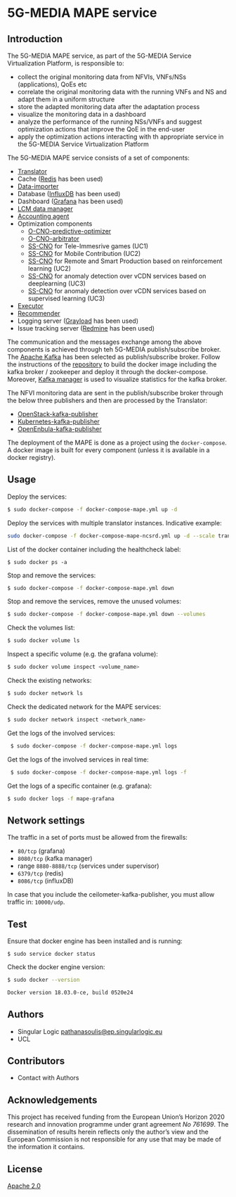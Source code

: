 # 5G-MEDIA MAPE service

## Introduction

The 5G-MEDIA MAPE service, as part of the 5G-MEDIA Service Virtualization Platform, is responsible to:
- collect the original monitoring data from NFVIs, VNFs/NSs (applications), QoEs etc
- correlate the original monitoring data with the running VNFs and NS and adapt them in a uniform structure
- store the adapted monitoring data after the adaptation process
- visualize the monitoring data in a dashboard
- analyze the performance of the running NSs/VNFs and suggest optimization actions that improve the QoΕ in the end-user
- apply the optimization actions interacting with th appropriate service in the 5G-MEDIA Service Virtualization Platform

The 5G-MEDIA MAPE service consists of a set of components:
- [Translator](https://github.com/5g-media/mape-translation)
- Cache ([Redis](https://hub.docker.com/_/redis) has been used)
- [Data-importer](https://github.com/5g-media/mape-data-importer)
- Database ([InfluxDB](https://hub.docker.com/_/influxdb) has been used)
- Dashboard ([Grafana](https://hub.docker.com/r/grafana/grafana) has been used)
- [LCM data manager](https://github.com/5g-media/mape-data-lcm)
- [Accounting agent](https://github.com/5g-media/accounting-agent)
- Optimization components
   * [O-CNO-predictive-optimizer](https://github.com/5g-media/CNO/tree/master/O-CNO-predictive-optimizer)
   * [O-CNO-arbitrator](https://github.com/5g-media/CNO/tree/master/O-CNO)
   * [SS-CNO](https://github.com/5g-media/ss-cno-teleimmersive-game) for Tele-Immesrive games (UC1)
   * [SS-CNO](https://github.com/5g-media/CNO/tree/master/SS-CNO-UC2-MC) for Mobile Contribution (UC2)
   * [SS-CNO](https://github.com/5g-media/cno-rl) for Remote and Smart Production based on reinforcement learning (UC2)
   * [SS-CNO](https://github.com/5g-media/ss-cno-anomaly-detection-dl) for anomaly detection over vCDN services based on deeplearning (UC3)
   * [SS-CNO](https://github.com/5g-media/CNO/tree/master/SS-CNO-UC3) for anomaly detection over vCDN services based on supervised learning (UC3)
- [Executor](https://github.com/5g-media/mape-executor)
- [Recommender](https://github.com/5g-media/mape-recommender)
- Logging server ([Grayload](https://hub.docker.com/r/graylog/graylog/) has been used)
- Issue tracking server ([Redmine](https://hub.docker.com/_/redmine) has been used)

The communication and the messages exchange among the above components is achieved through teh 5G-MEDIA publish/subscribe broker. The [Apache Kafka](https://kafka.apache.org/) has been selected as publish/subscribe broker. Follow the instructions of the [repository](https://github.com/wurstmeister/kafka-docker) to build the docker image including the kafka broker / zookeeper and deploy it through the docker-compose. Moreover, [Kafka manager](https://github.com/yahoo/CMAK) is used to visualize statistics for the kafka broker.

The NFVI monitoring data are sent in the publish/subscribe broker through the below three publishers and then are processed by the Translator:
- [OpenStack-kafka-publisher](https://github.com/5g-media/openstack-kafka-publisher)
- [Kubernetes-kafka-publisher](https://github.com/5g-media/kubernetes-prometheus-publisher)
- [OpenEnbula-kafka-publisher](https://github.com/5g-media/opennebula-kafka-publisher)


The deployment of the MAPE is done as a project using the `docker-compose`. A docker image is built for every component (unless it is available in a docker registry).


## Usage

Deploy the services:
```bash
$ sudo docker-compose -f docker-compose-mape.yml up -d
```

Deploy the services with multiple translator instances. Indicative example:
```bash
sudo docker-compose -f docker-compose-mape-ncsrd.yml up -d --scale translator=3
```

List of the docker container including the healthcheck label:
```
$ sudo docker ps -a
```


Stop and remove the services:
```bash
$ sudo docker-compose -f docker-compose-mape.yml down
```

Stop and remove the services, remove the unused volumes:
```bash
$ sudo docker-compose -f docker-compose-mape.yml down --volumes
```

Check the volumes list:
```bash
$ sudo docker volume ls
```

Inspect a specific volume (e.g. the grafana volume):
```bash
$ sudo docker volume inspect <volume_name>
```


Check the existing networks:
```bash
$ sudo docker network ls
```

Check the dedicated network for the MAPE services:
```bash
$ sudo docker network inspect <network_name>
```

Get the logs of the involved services:
```bash
 $ sudo docker-compose -f docker-compose-mape.yml logs
 ```

 Get the logs of the involved services in real time:
```bash
 $ sudo docker-compose -f docker-compose-mape.yml logs -f
 ```

Get the logs of a specific container (e.g. grafana):
```bash
$ sudo docker logs -f mape-grafana
```

## Network settings

The traffic in a set of ports must be allowed from the firewalls:
- `80/tcp` (grafana)
- `8080/tcp` (kafka manager)
- range `8880-8888/tcp` (services under supervisor)
- `6379/tcp` (redis)
- `8086/tcp` (influxDB)

In case that you include the ceilometer-kafka-publisher, you must allow traffic in: `10000/udp`.


## Test

Ensure that docker engine has been installed and is running:
```
$ sudo service docker status
```

Check the docker engine version:
```bash
$ sudo docker --version

Docker version 18.03.0-ce, build 0520e24
```

## Authors
- Singular Logic <pathanasoulis@ep.singularlogic.eu>
- UCL

## Contributors
 - Contact with Authors
 
## Acknowledgements
This project has received funding from the European Union’s Horizon 2020 research and innovation programme under grant agreement *No 761699*. The dissemination of results herein reflects only the author’s view and the European Commission is not responsible for any use that may be made 
of the information it contains.

## License
[Apache 2.0](LICENSE.md)